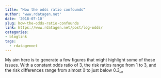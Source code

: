 ```yaml
---
title: "How the odds ratio confounds"
author: 'www.rdatagen.net'
date: '2018-07-10'
slug: how-the-odds-ratio-confounds
link: https://www.rdatagen.net/post/log-odds/
categories:
- bloglink
tags:
  - rdatagennet
---
```


My aim here is to generate a few figures that might highlight some of these issues. With a constant odds ratio of 3, the risk ratios range from 1 to 3, and the risk differences range from almost 0 to just below 0.3[... <i class="fas fa-external-link-alt"></i>](https://www.rdatagen.net/post/log-odds/)

